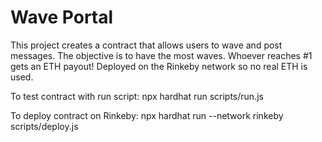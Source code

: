 # Wave Portal

This project creates a contract that allows users to wave and post messages.
The objective is to have the most waves. Whoever reaches #1 gets an ETH payout!
Deployed on the Rinkeby network so no real ETH is used.

To test contract with run script:
npx hardhat run scripts/run.js

To deploy contract on Rinkeby:
npx hardhat run --network rinkeby scripts/deploy.js
